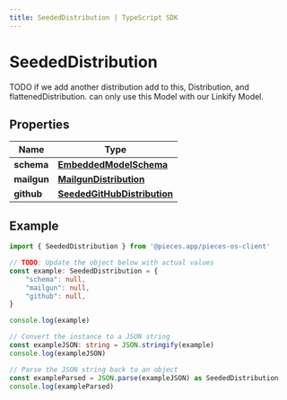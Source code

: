 ```yaml
---
title: SeededDistribution | TypeScript SDK
---
```



# SeededDistribution

TODO if we add another distribution add to this, Distribution, and flattenedDistribution.  can only use this Model with our Linkify Model.

## Properties

Name | Type
------------ | -------------
**schema** | [**EmbeddedModelSchema**](EmbeddedModelSchema)
**mailgun** | [**MailgunDistribution**](MailgunDistribution)
**github** | [**SeededGitHubDistribution**](SeededGitHubDistribution)

## Example

```typescript
import { SeededDistribution } from '@pieces.app/pieces-os-client'

// TODO: Update the object below with actual values
const example: SeededDistribution = {
    "schema": null,
    "mailgun": null,
    "github": null,
}

console.log(example)

// Convert the instance to a JSON string
const exampleJSON: string = JSON.stringify(example)
console.log(exampleJSON)

// Parse the JSON string back to an object
const exampleParsed = JSON.parse(exampleJSON) as SeededDistribution
console.log(exampleParsed)
```


